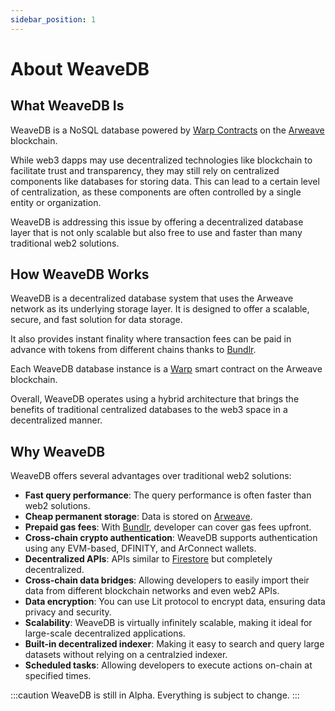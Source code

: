 ```yaml
---
sidebar_position: 1
---
```


# About WeaveDB

## What WeaveDB Is

WeaveDB is a NoSQL database powered by [Warp Contracts](https://warp.cc/) on the [Arweave](https://www.arweave.org/) blockchain.

While web3 dapps may use decentralized technologies like blockchain to facilitate trust and transparency, they may still rely on centralized components like databases for storing data. This can lead to a certain level of centralization, as these components are often controlled by a single entity or organization.

WeaveDB is addressing this issue by offering a decentralized database layer that is not only scalable but also free to use and faster than many traditional web2 solutions.

## How WeaveDB Works

WeaveDB is a decentralized database system that uses the Arweave network as its underlying storage layer. It is designed to offer a scalable, secure, and fast solution for data storage.

It also provides instant finality where transaction fees can be paid in advance with tokens from different chains thanks to [Bundlr](https://bundlr.network/).

Each WeaveDB database instance is a [Warp](https://warp.cc/) smart contract on the Arweave blockchain.

Overall, WeaveDB operates using a hybrid architecture that brings the benefits of traditional centralized databases to the web3 space in a decentralized manner.

## Why WeaveDB

WeaveDB offers several advantages over traditional web2 solutions:

- **Fast query performance**: The query performance is often faster than web2 solutions.
- **Cheap permanent storage**: Data is stored on [Arweave](https://arweave.org).
- **Prepaid gas fees**: With [Bundlr](https://bundlr.network/), developer can cover gas fees upfront.
- **Cross-chain crypto authentication**: WeaveDB supports authentication using any EVM-based, DFINITY, and ArConnect wallets.
- **Decentralized APIs**: APIs similar to [Firestore](https://firebase.google.com/docs/firestore) but completely decentralized.
- **Cross-chain data bridges**: Allowing developers to easily import their data from different blockchain networks and even web2 APIs.
- **Data encryption**: You can use Lit protocol to encrypt data, ensuring data privacy and security.
- **Scalability**: WeaveDB is virtually infinitely scalable, making it ideal for large-scale decentralized applications.
- **Built-in decentralized indexer**: Making it easy to search and query large datasets without relying on a centralzied indexer.
- **Scheduled tasks**: Allowing developers to execute actions on-chain at specified times.

:::caution
WeaveDB is still in Alpha. Everything is subject to change.
:::
